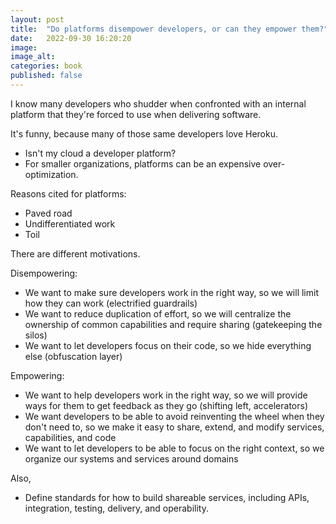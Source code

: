 ```yaml
---
layout: post
title:  "Do platforms disempower developers, or can they empower them?"
date:   2022-09-30 16:20:20
image:  
image_alt:  
categories: book
published: false
---
```



I know many developers who shudder when confronted with an internal platform that they're forced to use when delivering software.

It's funny, because many of those same developers love Heroku.

- Isn't my cloud a developer platform?
- For smaller organizations, platforms can be an expensive over-optimization.

Reasons cited for platforms:
- Paved road
- Undifferentiated work
- Toil


There are different motivations.

Disempowering:

- We want to make sure developers work in the right way, so we will limit how they can work (electrified guardrails)
- We want to reduce duplication of effort, so we will centralize the ownership of common capabilities and require sharing (gatekeeping the silos)
- We want to let developers focus on their code, so we hide everything else (obfuscation layer)

Empowering:

- We want to help developers work in the right way, so we will provide ways for them to get feedback as they go (shifting left, accelerators)
- We want developers to be able to avoid reinventing the wheel when they don't need to, so we make it easy to share, extend, and modify services, capabilities, and code
- We want to let developers to be able to focus on the right context, so we organize our systems and services around domains


Also,

- Define standards for how to build shareable services, including APIs, integration, testing, delivery, and operability.
